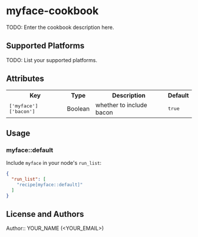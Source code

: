 # myface-cookbook

TODO: Enter the cookbook description here.

## Supported Platforms

TODO: List your supported platforms.

## Attributes

<table>
  <tr>
    <th>Key</th>
    <th>Type</th>
    <th>Description</th>
    <th>Default</th>
  </tr>
  <tr>
    <td><tt>['myface']['bacon']</tt></td>
    <td>Boolean</td>
    <td>whether to include bacon</td>
    <td><tt>true</tt></td>
  </tr>
</table>

## Usage

### myface::default

Include `myface` in your node's `run_list`:

```json
{
  "run_list": [
    "recipe[myface::default]"
  ]
}
```

## License and Authors

Author:: YOUR_NAME (<YOUR_EMAIL>)

